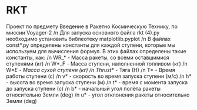 # RKT
Проект по предмету Введение в Ракетно Космическую Технику, по миссии Voyager-2 /n
Для запуска основного файла rkt (4).py необходимо установить библеотеку  matplotlib.pyplot /n
В файлах const*.py определены константы для каждой ступени, которые мы используем для вычисления формул. В этих файлах определены такие константы, как: /n
WR_* - Масса ракеты, со всеми оставшимися ступенями (кг) /n
W*_F - Масса ступени, наполненной топливом (кг) /n
W*_E - Масса сухой ступени (кг) /n
Thrust_* - Тяга (Н) /n
T* - Время работы ступени (с) /n
v* - скорость во время запуска ступени (м/с) /n
h* - высота во время запуска ступени (м) /n
t* - время с момента запуска до запуска ступени (с) /n
b* - начальный угол полёта ракеты относительно Земли (deg) /n
u* - угол отклонения ракеты относительно Земли (deg)
